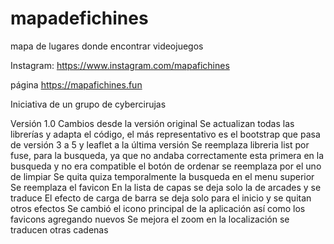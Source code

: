 # mapadefichines
 mapa de lugares donde encontrar videojuegos
 
 Instagram:
 https://www.instagram.com/mapafichines
 
 página
 https://mapafichines.fun
 
 Iniciativa de un grupo de cybercirujas
 
 Versión 1.0
 Cambios desde la versión original
 Se actualizan todas las librerías y adapta el código, el más representativo es el bootstrap que pasa de versión 3 a 5 y leaflet a la última versión
 Se reemplaza libreria list por fuse, para la busqueda, ya que no andaba correctamente esta primera en la busqueda y no era compatible
 el botón de ordenar se reemplaza por el uno de limpiar
 Se quita quiza temporalmente la busqueda en el menu superior
 Se reemplaza el favicon
 En la lista de capas se deja solo la de arcades y se traduce
 El efecto de carga de barra se deja solo para el inicio y se quitan otros efectos
 Se cambió el icono principal de la aplicación así como los favicons agregando nuevos
 Se mejora el zoom en la localización
 se traducen otras cadenas
